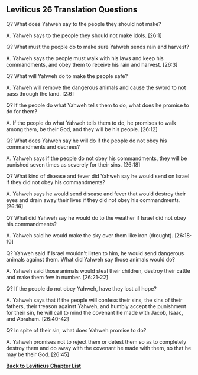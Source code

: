 ## Leviticus 26 Translation Questions ##

Q? What does Yahweh say to the people they should not make?

A. Yahweh says to the people they should not make idols. [26:1]

Q? What must the people do to make sure Yahweh sends rain and harvest?

A. Yahweh says the people must walk with his laws and keep his commandments, and obey them to receive his rain and harvest. [26:3]

Q? What will Yahweh do to make the people safe?

A. Yahweh will remove the dangerous animals and cause the sword to not pass through the land. [2:6]

Q? If the people do what Yahweh tells them to do, what does he promise to do for them?

A. If the people do what Yahweh tells them to do, he promises to walk among them, be their God, and they will be his people. [26:12]

Q? What does Yahweh say he will do if the people do not obey his commandments and decrees?

A. Yahweh says if the people do not obey his commandments, they will be punished seven times as severely for their sins. [26:18]

Q? What kind of disease and fever did Yahweh say he would send on Israel if they did not obey his commandments?

A. Yahweh says he would send disease and fever that would destroy their eyes and drain away their lives if they did not obey his commandments. [26:16]

Q? What did Yahweh say he would do to the weather if Israel did not obey his commandments?

A. Yahweh said he would make the sky over them like iron (drought). [26:18-19]

Q? Yahweh said if Israel wouldn't listen to him, he would send dangerous animals against them. What did Yahweh say those animals would do?

A. Yahweh said those animals would steal their children, destroy their cattle and make them few in number. [26:21-22]

Q? If the people do not obey Yahweh, have they lost all hope?

A. Yahweh says that if the people will confess their sins, the sins of their fathers, their treason against Yahweh, and humbly accept the punishment for their sin, he will call to mind the covenant he made with Jacob, Isaac, and Abraham. [26:40-42]

Q? In spite of their sin, what does Yahweh promise to do?

A. Yahweh promises not to reject them or detest them so as to completely destroy them and do away with the covenant he made with them, so that he may be their God. [26:45]

__[Back to Leviticus Chapter List](./)__

